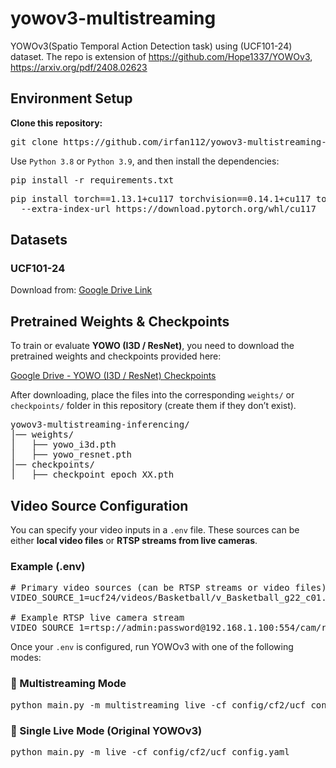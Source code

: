 # yowov3-multistreaming 
YOWOv3(Spatio Temporal Action Detection task) using (UCF101-24) dataset. The repo is extension of https://github.com/Hope1337/YOWOv3, https://arxiv.org/pdf/2408.02623


<h2>Environment Setup</h2>

<p><b>Clone this repository:</b></p>
<pre>
git clone https://github.com/irfan112/yowov3-multistreaming-inferencing.git
</pre>

<p>Use <code>Python 3.8</code> or <code>Python 3.9</code>, and then install the dependencies:</p>
<pre>
pip install -r requirements.txt
</pre>

<pre>
pip install torch==1.13.1+cu117 torchvision==0.14.1+cu117 torchaudio==0.13.1 \
  --extra-index-url https://download.pytorch.org/whl/cu117
</pre>


<h2>Datasets</h2>

<h3>UCF101-24</h3>
<p>
Download from: 
<a href="https://drive.google.com/file/d/1Dwh90pRi7uGkH5qLRjQIFiEmMJrAog5J/view" target="_blank">
Google Drive Link
</a>
</p>


<h2>Pretrained Weights & Checkpoints</h2>
<p>
To train or evaluate <b>YOWO (I3D / ResNet)</b>, you need to download the pretrained weights 
and checkpoints provided here:
</p>
<p>
<a href="https://drive.google.com/drive/folders/1TYrbwfOy9eRQhNQhOk4JJnd4N-rcKReV?usp=sharing" target="_blank">
Google Drive - YOWO (I3D / ResNet) Checkpoints
</a>
</p>

<p>
After downloading, place the files into the corresponding <code>weights/</code> or <code>checkpoints/</code> 
folder in this repository (create them if they don’t exist).
</p>

<pre>
yowov3-multistreaming-inferencing/
│── weights/
│   ├── yowo_i3d.pth
│   ├── yowo_resnet.pth
│── checkpoints/
│   ├── checkpoint_epoch_XX.pth
</pre>


<h2>Video Source Configuration</h2>
<p>
You can specify your video inputs in a <code>.env</code> file. 
These sources can be either <b>local video files</b> or <b>RTSP streams from live cameras</b>.
</p>

<h3>Example (.env)</h3>

<pre>
# Primary video sources (can be RTSP streams or video files)
VIDEO_SOURCE_1=ucf24/videos/Basketball/v_Basketball_g22_c01.mp4

# Example RTSP live camera stream
VIDEO_SOURCE_1=rtsp://admin:password@192.168.1.100:554/cam/realmonitor?channel=1&subtype=1
</pre>

<p>
Once your <code>.env</code> is configured, run YOWOv3 with one of the following modes:
</p>

<h3>🔹 Multistreaming Mode</h3>
<pre>
python main.py -m multistreaming_live -cf config/cf2/ucf_config.yaml
</pre>

<h3>🔹 Single Live Mode (Original YOWOv3)</h3>
<pre>
python main.py -m live -cf config/cf2/ucf_config.yaml
</pre>